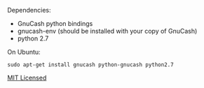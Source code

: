 Dependencies:
- GnuCash python bindings
- gnucash-env (should be installed with your copy of GnuCash)
- python 2.7

On Ubuntu:
```
sudo apt-get install gnucash python-gnucash python2.7
```

[MIT Licensed](https://opensource.org/licenses/MIT)
